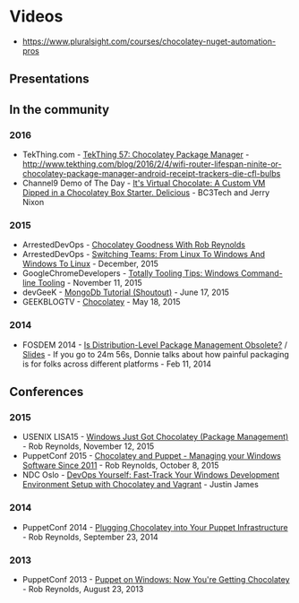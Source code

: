 # Videos

* https://www.pluralsight.com/courses/chocolatey-nuget-automation-pros

## Presentations

## In the community
### 2016

* TekThing.com - [TekThing 57: Chocolatey Package Manager](https://youtu.be/lqOIop83ms8?t=14m34s) - http://www.tekthing.com/blog/2016/2/4/wifi-router-lifespan-ninite-or-chocolatey-package-manager-android-receipt-trackers-die-cfl-bulbs
* Channel9 Demo of The Day - [It's Virtual Chocolate: A Custom VM Dipped in a Chocolatey Box Starter. Delicious](https://channel9.msdn.com/Shows/demooftheday/chocovm) - BC3Tech and Jerry Nixon

### 2015

* ArrestedDevOps - [Chocolatey Goodness With Rob Reynolds](https://www.arresteddevops.com/chocolatey/)
* ArrestedDevOps - [Switching Teams: From Linux To Windows And Windows To Linux](https://www.arresteddevops.com/os-switching/) - December, 2015
* GoogleChromeDevelopers - [Totally Tooling Tips: Windows Command-line Tooling](https://www.youtube.com/watch?v=msCUKTdBzg4&t=4m19s) - November 11, 2015
* devGeeK - [MongoDb Tutorial (Shoutout)](https://www.youtube.com/watch?v=W-WihPoEbR4&feature=youtu.be&t=48m45s) - June 17, 2015
* GEEKBLOGTV - [Chocolatey](https://www.youtube.com/watch?v=nH6jRB5kigc) - May 18, 2015

### 2014
* FOSDEM 2014 - [Is Distribution-Level Package Management Obsolete?](https://www.youtube.com/watch?v=FENKd8NT9cY&t=28m19s) / [Slides](http://www.slideshare.net/dberkholz/is-distributionlevel-package-management-obsolete/18) - If you go to 24m 56s, Donnie talks about how painful packaging is for folks across different platforms - Feb 11, 2014

## Conferences
### 2015

* USENIX LISA15 - [Windows Just Got Chocolatey (Package Management)](http://usenix.org/conference/lisa15/conference-program/presentation/reynolds) - Rob Reynolds, November 12, 2015
* PuppetConf 2015 - [Chocolatey and Puppet - Managing your Windows Software Since 2011](https://www.youtube.com/watch?v=NNM2H4GsWYA) - Rob Reynolds, October 8, 2015
* NDC Oslo - [DevOps Yourself: Fast-Track Your Windows Development Environment Setup with Chocolatey and Vagrant](https://vimeo.com/131640721) - Justin James

### 2014
* PuppetConf 2014 - [Plugging Chocolatey into Your Puppet Infrastructure](https://www.youtube.com/watch?v=cZl_wKSciVk) - Rob Reynolds, September 23, 2014

### 2013
* PuppetConf 2013 - [Puppet on Windows: Now You're Getting Chocolatey](https://www.youtube.com/watch?v=Im30wziOrBs) - Rob Reynolds, August 23, 2013


